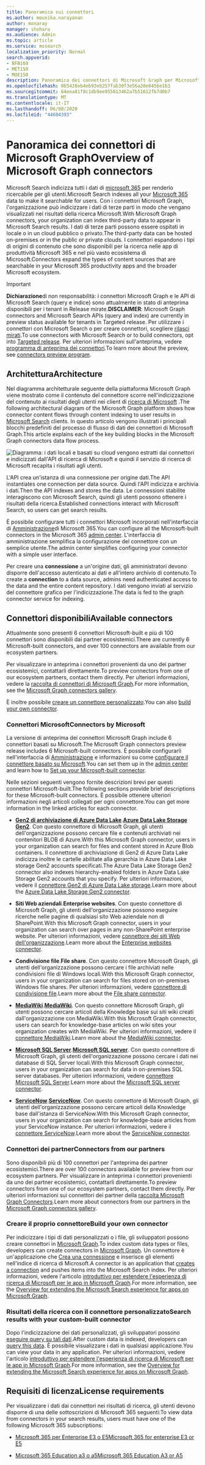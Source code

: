 ```yaml
---
title: Panoramica sui connettori
ms.author: mounika.narayanan
author: monaray
manager: shohara
ms.audience: Admin
ms.topic: article
ms.service: mssearch
localization_priority: Normal
search.appverid:
- BFB160
- MET150
- MOE150
description: Panoramica dei connettori di Microsoft Graph per Microsoft Search
ms.openlocfilehash: 0b5420eb4eb93eb257fab30f3e56a20e6456e1b3
ms.sourcegitcommit: 64eea81f8c1db9ee955013462a7b51612fb7d0b7
ms.translationtype: MT
ms.contentlocale: it-IT
ms.lasthandoff: 06/08/2020
ms.locfileid: "44604393"
---
```

# <a name="overview-of-microsoft-graph-connectors"></a><span data-ttu-id="00a37-103">Panoramica dei connettori di Microsoft Graph</span><span class="sxs-lookup"><span data-stu-id="00a37-103">Overview of Microsoft Graph connectors</span></span>

<span data-ttu-id="00a37-104">Microsoft Search indicizza tutti i dati di [microsoft 365](https://www.microsoft.com/microsoft-365) per renderlo ricercabile per gli utenti.</span><span class="sxs-lookup"><span data-stu-id="00a37-104">Microsoft Search indexes all your [Microsoft 365](https://www.microsoft.com/microsoft-365) data to make it searchable for users.</span></span> <span data-ttu-id="00a37-105">Con i connettori Microsoft Graph, l'organizzazione può indicizzare i dati di terze parti in modo che vengano visualizzati nei risultati della ricerca Microsoft.</span><span class="sxs-lookup"><span data-stu-id="00a37-105">With Microsoft Graph connectors, your organization can index third-party data to appear in Microsoft Search results.</span></span> <span data-ttu-id="00a37-106">I dati di terze parti possono essere ospitati in locale o in un cloud pubblico o privato.</span><span class="sxs-lookup"><span data-stu-id="00a37-106">The third-party data can be hosted on-premises or in the public or private clouds.</span></span> <span data-ttu-id="00a37-107">I connettori espandono i tipi di origini di contenuto che sono disponibili per la ricerca nelle app di produttività Microsoft 365 e nel più vasto ecosistema di Microsoft.</span><span class="sxs-lookup"><span data-stu-id="00a37-107">Connectors expand the types of content sources that are searchable in your Microsoft 365 productivity apps and the broader Microsoft ecosystem.</span></span>

> [!IMPORTANT]
> <span data-ttu-id="00a37-108">**Dichiarazione**di non responsabilità: i connettori Microsoft Graph e le API di Microsoft Search (query e indice) sono attualmente in stato di anteprima disponibili per i tenant in Release mirate.</span><span class="sxs-lookup"><span data-stu-id="00a37-108">**DISCLAIMER**: Microsoft Graph connectors and Microsoft Search APIs (query and index) are currently in preview status available for tenants in Targeted release.</span></span> <span data-ttu-id="00a37-109">Per utilizzare i connettori con Microsoft Search o per creare connettori, scegliere [rilasci mirati](https://docs.microsoft.com/office365/admin/manage/release-options-in-office-365?view=o365-worldwide).</span><span class="sxs-lookup"><span data-stu-id="00a37-109">To use connectors with Microsoft Search or to build connectors, opt into [Targeted release](https://docs.microsoft.com/office365/admin/manage/release-options-in-office-365?view=o365-worldwide).</span></span> <span data-ttu-id="00a37-110">Per ulteriori informazioni sull'anteprima, vedere [programma di anteprima dei connettori](connectors-preview.md).</span><span class="sxs-lookup"><span data-stu-id="00a37-110">To learn more about the preview, see [connectors preview program](connectors-preview.md).</span></span>

## <a name="architecture"></a><span data-ttu-id="00a37-111">Architettura</span><span class="sxs-lookup"><span data-stu-id="00a37-111">Architecture</span></span>

<span data-ttu-id="00a37-112">Nel diagramma architetturale seguente della piattaforma Microsoft Graph viene mostrato come il contenuto del connettore scorre nell'indicizzazione del contenuto ai risultati degli utenti nei client di [ricerca di Microsoft](https://docs.microsoft.com/microsoftsearch/overview-microsoft-search) .</span><span class="sxs-lookup"><span data-stu-id="00a37-112">The following architectural diagram of the Microsoft Graph platform shows how connector content flows through content indexing to user results in [Microsoft Search](https://docs.microsoft.com/microsoftsearch/overview-microsoft-search) clients.</span></span> <span data-ttu-id="00a37-113">In questo articolo vengono illustrati i principali blocchi predefiniti del processo di flusso di dati dei connettori di Microsoft Graph.</span><span class="sxs-lookup"><span data-stu-id="00a37-113">This article explains each of the key building blocks in the Microsoft Graph connectors data flow process.</span></span>

![Diagramma: i dati locali e basati su cloud vengono estratti dai connettori e indicizzati dall'API di ricerca di Microsoft e quindi il servizio di ricerca di Microsoft recapita i risultati agli utenti.](media/highlevel-connectors_FINAL.png)

<span data-ttu-id="00a37-115">L'API crea un'istanza di una connessione per origine dati.</span><span class="sxs-lookup"><span data-stu-id="00a37-115">The API instantiates one connection per data source.</span></span> <span data-ttu-id="00a37-116">Quindi l'API indicizza e archivia i dati.</span><span class="sxs-lookup"><span data-stu-id="00a37-116">Then the API indexes and stores the data.</span></span> <span data-ttu-id="00a37-117">Le connessioni stabilite interagiscono con Microsoft Search, quindi gli utenti possono ottenere i risultati della ricerca.</span><span class="sxs-lookup"><span data-stu-id="00a37-117">Established connections interact with Microsoft Search, so users can get search results.</span></span>

<span data-ttu-id="00a37-118">È possibile configurare tutti i connettori Microsoft incorporati nell'interfaccia di [Amministrazione](https://admin.microsoft.com)di Microsoft 365.</span><span class="sxs-lookup"><span data-stu-id="00a37-118">You can configure all the Microsoft-built connectors in the Microsoft 365 [admin center](https://admin.microsoft.com).</span></span> <span data-ttu-id="00a37-119">L'interfaccia di amministrazione semplifica la configurazione del connettore con un semplice utente.</span><span class="sxs-lookup"><span data-stu-id="00a37-119">The admin center simplifies configuring your connector with a simple user interface.</span></span>

<span data-ttu-id="00a37-120">Per creare una **connessione** a un'origine dati, gli amministratori devono disporre dell'accesso autenticato ai dati e all'intero archivio di contenuto.</span><span class="sxs-lookup"><span data-stu-id="00a37-120">To create a **connection** to a data source, admins need authenticated access to the data and the entire content repository.</span></span> <span data-ttu-id="00a37-121">I dati vengono inviati al servizio del connettore grafico per l'indicizzazione.</span><span class="sxs-lookup"><span data-stu-id="00a37-121">The data is fed to the graph connector service for indexing.</span></span>

## <a name="available-connectors"></a><span data-ttu-id="00a37-122">Connettori disponibili</span><span class="sxs-lookup"><span data-stu-id="00a37-122">Available connectors</span></span>

<span data-ttu-id="00a37-123">Attualmente sono presenti 6 connettori Microsoft-built e più di 100 connettori sono disponibili dai partner ecosistemici.</span><span class="sxs-lookup"><span data-stu-id="00a37-123">There are currently 6 Microsoft-built connectors, and over 100 connectors are available from our ecosystem partners.</span></span>

<span data-ttu-id="00a37-124">Per visualizzare in anteprima i connettori provenienti da uno dei partner ecosistemici, contattarli direttamente.</span><span class="sxs-lookup"><span data-stu-id="00a37-124">To preview connectors from one of our ecosystem partners, contact them directly.</span></span> <span data-ttu-id="00a37-125">Per ulteriori informazioni, vedere la [raccolta di connettori di Microsoft Graph](connectors-gallery.md).</span><span class="sxs-lookup"><span data-stu-id="00a37-125">For more information, see the [Microsoft Graph connectors gallery](connectors-gallery.md).</span></span>

<span data-ttu-id="00a37-126">È inoltre possibile [creare un connettore personalizzato](https://docs.microsoft.com/graph/search-concept-overview).</span><span class="sxs-lookup"><span data-stu-id="00a37-126">You can also [build your own connector](https://docs.microsoft.com/graph/search-concept-overview).</span></span>

### <a name="connectors-by-microsoft"></a><span data-ttu-id="00a37-127">Connettori Microsoft</span><span class="sxs-lookup"><span data-stu-id="00a37-127">Connectors by Microsoft</span></span>

<span data-ttu-id="00a37-128">La versione di anteprima dei connettori Microsoft Graph include 6 connettori basati su Microsoft.</span><span class="sxs-lookup"><span data-stu-id="00a37-128">The Microsoft Graph connectors preview release includes 6 Microsoft-built connectors.</span></span> <span data-ttu-id="00a37-129">È possibile configurarli nell'interfaccia di [Amministrazione](https://admin.microsoft.com) e informazioni su come [configurare il connettore basato su Microsoft](configure-connector.md).</span><span class="sxs-lookup"><span data-stu-id="00a37-129">You can set them up in the [admin center](https://admin.microsoft.com) and learn how to [Set up your Microsoft-built connector](configure-connector.md).</span></span>

<span data-ttu-id="00a37-130">Nelle sezioni seguenti vengono fornite descrizioni brevi per questi connettori Microsoft-built.</span><span class="sxs-lookup"><span data-stu-id="00a37-130">The following sections provide brief descriptions for these Microsoft-built connectors.</span></span> <span data-ttu-id="00a37-131">È possibile ottenere ulteriori informazioni negli articoli collegati per ogni connettore.</span><span class="sxs-lookup"><span data-stu-id="00a37-131">You can get more information in the linked articles for each connector.</span></span>

- <span data-ttu-id="00a37-132">**[Gen2 di archiviazione di Azure Data Lake](https://docs.microsoft.com/azure/storage/blobs/data-lake-storage-introduction)**.</span><span class="sxs-lookup"><span data-stu-id="00a37-132">**[Azure Data Lake Storage Gen2](https://docs.microsoft.com/azure/storage/blobs/data-lake-storage-introduction)**.</span></span> <span data-ttu-id="00a37-133">Con questo connettore di Microsoft Graph, gli utenti dell'organizzazione possono cercare file e contenuti archiviati nei contenitori BLOB di Azure.</span><span class="sxs-lookup"><span data-stu-id="00a37-133">With this Microsoft Graph connector, users in your organization can search for files and content stored in Azure Blob containers.</span></span> <span data-ttu-id="00a37-134">Il connettore di archiviazione di Gen2 di Azure Data Lake indicizza inoltre le cartelle abilitate alla gerarchia in Azure Data Lake storage Gen2 accounts specificati.</span><span class="sxs-lookup"><span data-stu-id="00a37-134">The Azure Data Lake Storage Gen2 connector also indexes hierarchy-enabled folders in Azure Data Lake Storage Gen2 accounts that you specify.</span></span>
<span data-ttu-id="00a37-135">Per ulteriori informazioni, vedere il [connettore Gen2 di Azure Data Lake storage](azure-data-lake-connector.md).</span><span class="sxs-lookup"><span data-stu-id="00a37-135">Learn more about the [Azure Data Lake Storage Gen2 connector](azure-data-lake-connector.md).</span></span>

- <span data-ttu-id="00a37-136">**Siti Web aziendali**.</span><span class="sxs-lookup"><span data-stu-id="00a37-136">**Enterprise websites**.</span></span> <span data-ttu-id="00a37-137">Con questo connettore di Microsoft Graph, gli utenti dell'organizzazione possono eseguire ricerche nelle pagine di qualsiasi sito Web aziendale non di SharePoint.</span><span class="sxs-lookup"><span data-stu-id="00a37-137">With this Microsoft Graph connector, users in your organization can search over pages in any non-SharePoint enterprise website.</span></span>
<span data-ttu-id="00a37-138">Per ulteriori informazioni, vedere [connettore dei siti Web dell'organizzazione](enterprise-web-connector.md).</span><span class="sxs-lookup"><span data-stu-id="00a37-138">Learn more about the [Enterprise websites connector](enterprise-web-connector.md).</span></span>

- <span data-ttu-id="00a37-139">**Condivisione file**.</span><span class="sxs-lookup"><span data-stu-id="00a37-139">**File share**.</span></span> <span data-ttu-id="00a37-140">Con questo connettore Microsoft Graph, gli utenti dell'organizzazione possono cercare i file archiviati nelle condivisioni file di Windows locali.</span><span class="sxs-lookup"><span data-stu-id="00a37-140">With this Microsoft Graph connector, users in your organization can search for files stored on on-premises Windows file shares.</span></span>
<span data-ttu-id="00a37-141">Per ulteriori informazioni, vedere [connettore di condivisione file](file-share-connector.md).</span><span class="sxs-lookup"><span data-stu-id="00a37-141">Learn more about the [File share connector](file-share-connector.md).</span></span>

- <span data-ttu-id="00a37-142">**[MediaWiki](https://www.mediawiki.org/wiki/MediaWiki)**.</span><span class="sxs-lookup"><span data-stu-id="00a37-142">**[MediaWiki](https://www.mediawiki.org/wiki/MediaWiki)**.</span></span> <span data-ttu-id="00a37-143">Con questo connettore Microsoft Graph, gli utenti possono cercare articoli della Knowledge base sui siti wiki creati dall'organizzazione con MediaWiki.</span><span class="sxs-lookup"><span data-stu-id="00a37-143">With this Microsoft Graph connector, users can search for knowledge-base articles on wiki sites your organization creates with MediaWiki.</span></span>
<span data-ttu-id="00a37-144">Per ulteriori informazioni, vedere il [connettore MediaWiki](mediawiki-connector.md).</span><span class="sxs-lookup"><span data-stu-id="00a37-144">Learn more about the [MediaWiki connector](mediawiki-connector.md).</span></span>

- <span data-ttu-id="00a37-145">**[Microsoft SQL Server](https://www.microsoft.com/sql-server/sql-server-2017)**.</span><span class="sxs-lookup"><span data-stu-id="00a37-145">**[Microsoft SQL server](https://www.microsoft.com/sql-server/sql-server-2017)**.</span></span> <span data-ttu-id="00a37-146">Con questo connettore di Microsoft Graph, gli utenti dell'organizzazione possono cercare i dati nei database di SQL Server locali.</span><span class="sxs-lookup"><span data-stu-id="00a37-146">With this Microsoft Graph connector, users in your organization can search for data in on-premises SQL server databases.</span></span>
<span data-ttu-id="00a37-147">Per ulteriori informazioni, vedere [connettore Microsoft SQL Server](MSSQL-connector.md).</span><span class="sxs-lookup"><span data-stu-id="00a37-147">Learn more about the [Microsoft SQL server connector](MSSQL-connector.md).</span></span>

- <span data-ttu-id="00a37-148">**[ServiceNow](https://www.servicenow.com)**.</span><span class="sxs-lookup"><span data-stu-id="00a37-148">**[ServiceNow](https://www.servicenow.com)**.</span></span> <span data-ttu-id="00a37-149">Con questo connettore di Microsoft Graph, gli utenti dell'organizzazione possono cercare articoli della Knowledge base dall'istanza di ServiceNow.</span><span class="sxs-lookup"><span data-stu-id="00a37-149">With this Microsoft Graph connector, users in your organization can search for knowledge-base articles from your ServiceNow instance.</span></span>
<span data-ttu-id="00a37-150">Per ulteriori informazioni, vedere il [connettore ServiceNow](servicenow-connector.md).</span><span class="sxs-lookup"><span data-stu-id="00a37-150">Learn more about the [ServiceNow connector](servicenow-connector.md).</span></span>

### <a name="connectors-from-our-partners"></a><span data-ttu-id="00a37-151">Connettori dei partner</span><span class="sxs-lookup"><span data-stu-id="00a37-151">Connectors from our partners</span></span>

<span data-ttu-id="00a37-152">Sono disponibili più di 100 connettori per l'anteprima dei partner ecosistemici.</span><span class="sxs-lookup"><span data-stu-id="00a37-152">There are over 100 connectors available for preview from our ecosystem partners.</span></span> <span data-ttu-id="00a37-153">Per visualizzare in anteprima i connettori provenienti da uno dei partner ecosistemici, contattarli direttamente.</span><span class="sxs-lookup"><span data-stu-id="00a37-153">To preview connectors from one of our ecosystem partners, contact them directly.</span></span>
<span data-ttu-id="00a37-154">Per ulteriori informazioni sui connettori dei partner della [raccolta Microsoft Graph Connectors](connectors-gallery.md).</span><span class="sxs-lookup"><span data-stu-id="00a37-154">Learn more about connectors from our partners in the [Microsoft Graph connectors gallery](connectors-gallery.md).</span></span>

### <a name="build-your-own-connector"></a><span data-ttu-id="00a37-155">Creare il proprio connettore</span><span class="sxs-lookup"><span data-stu-id="00a37-155">Build your own connector</span></span>

<span data-ttu-id="00a37-156">Per indicizzare i tipi di dati personalizzati o i file, gli sviluppatori possono creare connettori in [Microsoft Graph](https://developer.microsoft.com/graph/).</span><span class="sxs-lookup"><span data-stu-id="00a37-156">To index custom data types or files, developers can create connectors in [Microsoft Graph](https://developer.microsoft.com/graph/).</span></span> <span data-ttu-id="00a37-157">Un connettore è un'applicazione che [Crea una connessione](https://docs.microsoft.com/graph/search-index-manage-connections) e inserisce gli elementi nell'indice di ricerca di Microsoft.</span><span class="sxs-lookup"><span data-stu-id="00a37-157">A connector is an application that [creates a connection](https://docs.microsoft.com/graph/search-index-manage-connections) and pushes items into the Microsoft Search index.</span></span> <span data-ttu-id="00a37-158">Per ulteriori informazioni, vedere l'articolo [introduttivo per estendere l'esperienza di ricerca di Microsoft per le app in Microsoft Graph](https://docs.microsoft.com/graph/search-concept-overview).</span><span class="sxs-lookup"><span data-stu-id="00a37-158">For more information, see the [Overview for extending the Microsoft Search experience for apps on Microsoft Graph](https://docs.microsoft.com/graph/search-concept-overview).</span></span>

### <a name="search-results-with-your-custom-built-connector"></a><span data-ttu-id="00a37-159">Risultati della ricerca con il connettore personalizzato</span><span class="sxs-lookup"><span data-stu-id="00a37-159">Search results with your custom-built connector</span></span>

<span data-ttu-id="00a37-160">Dopo l'indicizzazione dei dati personalizzati, gli sviluppatori possono [eseguire query su tali dati](https://docs.microsoft.com/graph/search-concept-custom-types).</span><span class="sxs-lookup"><span data-stu-id="00a37-160">After custom data is indexed, developers can [query this data](https://docs.microsoft.com/graph/search-concept-custom-types).</span></span> <span data-ttu-id="00a37-161">È possibile visualizzare i dati in qualsiasi applicazione.</span><span class="sxs-lookup"><span data-stu-id="00a37-161">You can view your data in any application.</span></span> <span data-ttu-id="00a37-162">Per ulteriori informazioni, vedere l'articolo [introduttivo per estendere l'esperienza di ricerca di Microsoft per le app in Microsoft Graph](https://docs.microsoft.com/graph/search-concept-overview).</span><span class="sxs-lookup"><span data-stu-id="00a37-162">For more information, see the [Overview for extending the Microsoft Search experience for apps on Microsoft Graph](https://docs.microsoft.com/graph/search-concept-overview).</span></span>

## <a name="license-requirements"></a><span data-ttu-id="00a37-163">Requisiti di licenza</span><span class="sxs-lookup"><span data-stu-id="00a37-163">License requirements</span></span>

<span data-ttu-id="00a37-164">Per visualizzare i dati dai connettori nei risultati di ricerca, gli utenti devono disporre di una delle sottoscrizioni di Microsoft 365 seguenti:</span><span class="sxs-lookup"><span data-stu-id="00a37-164">To view data from connectors in your search results, users must have one of the following Microsoft 365 subscriptions:</span></span>

- [<span data-ttu-id="00a37-165">Microsoft 365 per Enterprise E3 o E5</span><span class="sxs-lookup"><span data-stu-id="00a37-165">Microsoft 365 for enterprise E3 or E5</span></span>](https://www.microsoft.com/microsoft-365/compare-all-microsoft-365-plans)

- [<span data-ttu-id="00a37-166">Microsoft 365 Education a3 o a5</span><span class="sxs-lookup"><span data-stu-id="00a37-166">Microsoft 365 Education A3 or A5</span></span>](https://www.microsoft.com/microsoft-365/academic/compare-office-365-education-plans?activetab=tab:primaryr1)
